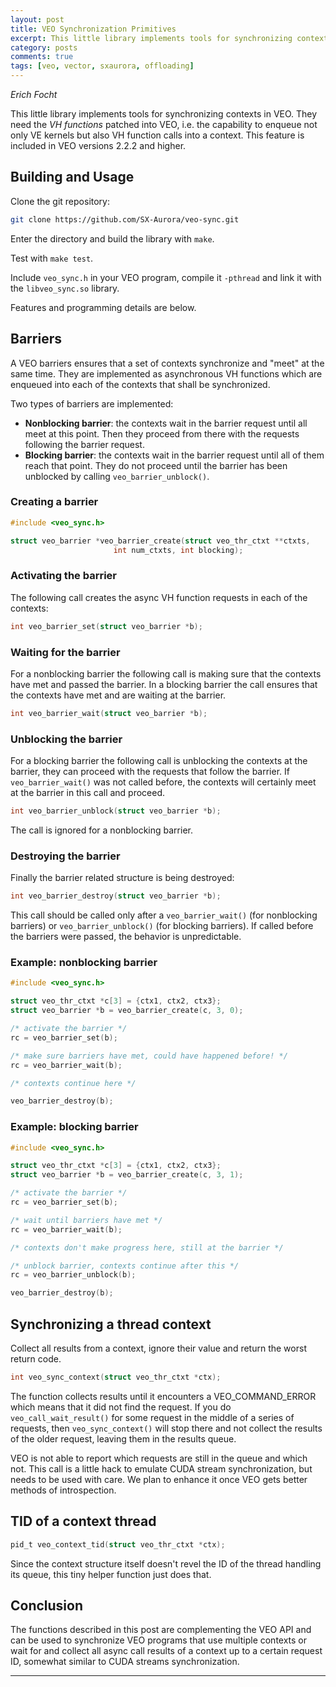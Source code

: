 ```yaml
---
layout: post
title: VEO Synchronization Primitives
excerpt: This little library implements tools for synchronizing contexts in VEO, barriers and result collector.
category: posts
comments: true
tags: [veo, vector, sxaurora, offloading]
---
```


*Erich Focht*

This little library implements tools for synchronizing contexts in
VEO. They need the *VH functions* patched into VEO, i.e. the
capability to enqueue not only VE kernels but also VH function calls
into a context. This feature is included in VEO versions 2.2.2 and
higher.


## Building and Usage

Clone the git repository:
```sh
git clone https://github.com/SX-Aurora/veo-sync.git
```

Enter the directory and build the library with `make`.

Test with `make test`.

Include `veo_sync.h` in your VEO program, compile it `-pthread` and
link it with the `libveo_sync.so` library.

Features and programming details are below.


## Barriers

A VEO barriers ensures that a set of contexts synchronize and "meet"
at the same time. They are implemented as asynchronous VH functions
which are enqueued into each of the contexts that shall be
synchronized.

Two types of barriers are implemented:
* **Nonblocking barrier**: the contexts wait in the barrier request until all meet at this point. Then they proceed from there with the requests following the barrier request.
* **Blocking barrier**: the contexts wait in the barrier request until all of them reach that point. They do not proceed until the barrier has been unblocked by calling `veo_barrier_unblock()`.


### Creating a barrier

```c
#include <veo_sync.h>

struct veo_barrier *veo_barrier_create(struct veo_thr_ctxt **ctxts,
				       int num_ctxts, int blocking);
```


### Activating the barrier

The following call creates the async VH function requests in each of the contexts:
```c
int veo_barrier_set(struct veo_barrier *b);
```


### Waiting for the barrier

For a nonblocking barrier the following call is making sure that the
contexts have met and passed the barrier. In a blocking barrier the call
ensures that the contexts have met and are waiting at the barrier.
```c
int veo_barrier_wait(struct veo_barrier *b);
```

### Unblocking the barrier

For a blocking barrier the following call is unblocking the contexts
at the barrier, they can proceed with the requests that follow the barrier.
If `veo_barrier_wait()` was not called before, the contexts will certainly
meet at the barrier in this call and proceed.
```c
int veo_barrier_unblock(struct veo_barrier *b);
```
The call is ignored for a nonblocking barrier.


### Destroying the barrier

Finally the barrier related structure is being destroyed:
```c
int veo_barrier_destroy(struct veo_barrier *b);
```
This call should be called only after a `veo_barrier_wait()` (for
nonblocking barriers) or `veo_barrier_unblock()` (for blocking
barriers). If called before the barriers were passed, the behavior
is unpredictable.


### Example: nonblocking barrier
```c
#include <veo_sync.h>

struct veo_thr_ctxt *c[3] = {ctx1, ctx2, ctx3};
struct veo_barrier *b = veo_barrier_create(c, 3, 0);

/* activate the barrier */
rc = veo_barrier_set(b);

/* make sure barriers have met, could have happened before! */
rc = veo_barrier_wait(b);

/* contexts continue here */

veo_barrier_destroy(b);
```


### Example: blocking barrier
```c
#include <veo_sync.h>

struct veo_thr_ctxt *c[3] = {ctx1, ctx2, ctx3};
struct veo_barrier *b = veo_barrier_create(c, 3, 1);

/* activate the barrier */
rc = veo_barrier_set(b);

/* wait until barriers have met */
rc = veo_barrier_wait(b);

/* contexts don't make progress here, still at the barrier */

/* unblock barrier, contexts continue after this */
rc = veo_barrier_unblock(b);

veo_barrier_destroy(b);
```


## Synchronizing a thread context

Collect all results from a context, ignore their value and return the
worst return code.

```c
int veo_sync_context(struct veo_thr_ctxt *ctx);
```

The function collects results until it encounters a VEO_COMMAND_ERROR
which means that it did not find the request. If you do
`veo_call_wait_result()` for some request in the middle of a series of
requests, then `veo_sync_context()` will stop there and not collect
the results of the older request, leaving them in the results queue.

VEO is not able to report which requests are still in the queue and
which not. This call is a little hack to emulate CUDA stream
synchronization, but needs to be used with care. We plan to enhance it
once VEO gets better methods of introspection.


## TID of a context thread

```c
pid_t veo_context_tid(struct veo_thr_ctxt *ctx);
```

Since the context structure itself doesn't revel the ID of the thread
handling its queue, this tiny helper function just does that.


## Conclusion

The functions described in this post are complementing the VEO API and
can be used to synchronize VEO programs that use multiple contexts or
wait for and collect all async call results of a context up to a
certain request ID, somewhat similar to CUDA streams synchronization.

---------